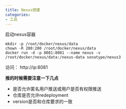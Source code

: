 ```yaml
---
title: Nexus搭建
categories:
- 工具
---
```

启动nexus容器
```
mkdir -p /root/docker/nexus/data
chown -R 200:200 /root/docker/nexus/data
docker run -d -p 8081:8081 --name nexus -v /root/docker/nexus/data:/nexus-data sonatype/nexus3
```

访问： http://ip:8081

**推的时候需要注意一下几点**
- 是否允许匿名用户推送或用户是否有权限推送
- 仓库是否允许redeployment
- version是否和仓库要求的一致
